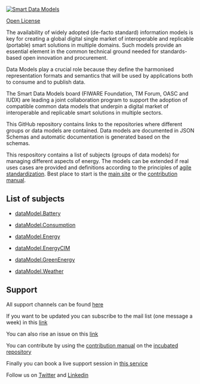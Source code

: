 [![Smart Data Models](https://smartdatamodels.org/wp-content/uploads/2022/01/SmartDataModels_logo.png "Logo")](https://smartdatamodels.org)

[Open License](https://github.com/smart-data-models//SmartEnergy/blob/master//LICENSE.md)

The availability of widely adopted (de-facto standard) information models is key for creating a global digital single market of interoperable and replicable (portable) smart solutions in multiple domains. Such models provide an essential element in the common technical ground needed for standards-based open innovation and procurement.

Data Models play a crucial role because they define the harmonised representation formats and semantics that will be used by applications both to consume and to publish data.

The Smart Data Models board (FIWARE Foundation, TM Forum, OASC and IUDX) are leading a joint collaboration program to support the adoption of compatible common data models that underpin a digital market of interoperable and replicable smart solutions in multiple sectors.

This GitHub repository contains links to the repositories where different groups or data models are contained. Data models are documented in JSON Schemas and automatic documentation is generated based on the schemas. 

This respository contains a list of subjects (groups of data models) for managing different aspects of energy. The models can be extended if real uses cases are provided and definitions according to the principles of <a href="https://github.com/smart-data-models/data-models/blob/master/MANIFESTO.md">agile standardization</a>. Best place to start is the <a href="https://smartdatamodels.org">main site</a> or the <a href="https://github.com/smart-data-models/data-models/blob/master/MANIFESTO.md">contribution manual</a>.

## List of subjects


* [dataModel.Battery](https://github.com/smart-data-models/dataModel.Battery)

* [dataModel.Consumption](https://github.com/smart-data-models/dataModel.Consumption)

* [dataModel.Energy](https://github.com/smart-data-models/dataModel.Energy)

* [dataModel.EnergyCIM](https://github.com/smart-data-models/dataModel.EnergyCIM)

* [dataModel.GreenEnergy](https://github.com/smart-data-models/dataModel.GreenEnergy)

* [dataModel.Weather](https://github.com/smart-data-models/dataModel.Weather)

## Support

All support channels can be found <a href="https://smartdatamodels.org/index.php/support/">here</a> 

If you want to be updated you can subscribe to the mail list (one message a week) in this [link](https://smartdatamodels.org/index.php/subscriptions-page/)

You can also rise an issue on this [link](https://smartdatamodels.org/index.php/submit-an-issue-2/)

You can contribute by using the [contribution manual](https://bit.ly/contribution_manual) on the [incubated repository](https://github.com/smart-data-models/incubated/tree/master)

Finally you can book a live support session in [this service](https://calendly.com/smartdatamodels)

Follow us on [Twitter](https://twitter.com/smartdatamodels) and [Linkedin](https://www.linkedin.com/company/72642317/)
